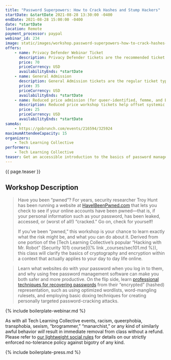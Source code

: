 ```yaml
---
title: "Password Superpowers: How to Crack Hashes and Stump Hackers"
startDate: &startDate 2021-08-28 13:30:00 -0400
endDate: 2021-08-28 15:00:00 -0400
date: *startDate
location: Remote
payment_processor: paypal
webinar_id: 234
image: static/images/workshop.password-superpowers-how-to-crack-hashes-and-stump-hackers.rectangle.jpg
offers:
    - name: Privacy Defender Webinar Ticket
      description: Privacy Defender tickets are the recommended ticket type for those who can afford to help fund the digital security and online privacy advocacy communities with their financial resources, are attending the workshop with the support of their employers or other backers, or have other resources available to them. Purchasing tickets at this level makes it possible for us to offer reduced price tickets to those in need.
      price: 70
      priceCurrency: USD
      availabilityEnds: *startDate
    - name: General Admission
      description: General Admission tickets are the regular ticket type intended for members of the general public.
      price: 35
      priceCurrency: USD
      availabilityEnds: *startDate
    - name: Reduced price admission (for queer-identified, femme, and BIPOC people)
      description: Reduced price workshop tickets help offset systemic biases prevalent in society and in the technology sector especially.
      price: 25
      priceCurrency: USD
      availabilityEnds: *startDate
sameAs:
    - https://gobrunch.com/events/216594/325924
maximumAttendeeCapacity: 15
organizers:
    - Tech Learning Collective
performers:
    - Tech Learning Collective
teaser: Get an accessible introduction to the basics of password management by learning how to perform a password cracking attack yourself. Learn exactly what Web sites do with your password when you log in, how to find out if you have been &ldquo;pwned,&rdquo; what the risks are, and what you can do to protect yourself from brute-force, credential stuffing, and other forms of account takeover attacks.
---
```


{{ page.teaser }}

## Workshop Description

> Have you been &ldquo;pwned&rdquo;? For years, security researcher Troy Hunt has been running a website at [HaveIBeenPwned.com](https://haveibeenpwned.com/) that lets you check to see if your online accounts have been pwned—that is, if your personal information such as your password, has been leaked, accessed, or (worst of all!) &ldquo;cracked.&rdquo; Go on, check for yourself!
>
> If you&rsquo;ve been &ldquo;pwned,&rdquo; this workshop is your chance to learn exactly what the risk might be, and what you can do about it. Derived from one portion of the [Tech Learning Collective&rsquo;s popular &ldquo;Hacking with Mr. Robot&rdquo; (Security 101) course]({% link _courses/sec101.md %}), this class will clarify the basics of cryptography and encryption within a context that actually applies to your day to day life online.

> Learn what websites do with your password when you log in to them, and why using free password management software can make you both safer and more productive. On the flip side, learn [professional techniques for recovering passwords](https://github.com/AnarchoTechNYC/meta/blob/master/train-the-trainers/mr-robots-netflix-n-hack/week-2/strengthening-passwords-to-defend-against-john/README.md) from their &ldquo;encrypted&rdquo; (hashed) representation, such as using optimized wordlists, word-mangling rulesets, and employing basic doxing techniques for creating personally targeted password-cracking attacks.

{% include boilerplate-webinar.md %}

As with all Tech Learning Collective events, racism, queerphobia, transphobia, sexism, &ldquo;brogrammer,&rdquo; &ldquo;manarchist,&rdquo; or any kind of similarly awful behavior *will* result in immediate removal from class without a refund. Please refer to [our lightweight social rules](https://github.com/AnarchoTechNYC/meta/wiki/Social-rules) for details on our strictly enforced no-tolerance policy against bigotry of any kind.

{% include boilerplate-press.md %}
